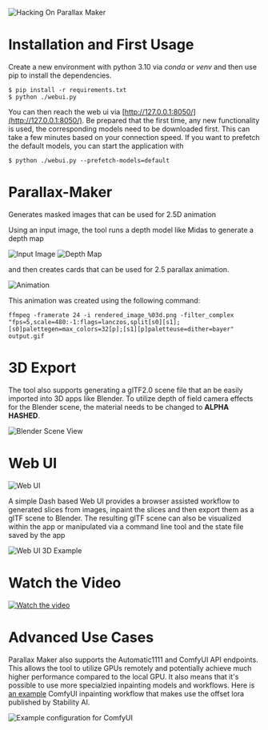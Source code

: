 ![Hacking On Parallax Maker](example/hacking.gif)

# Installation and First Usage

Create a new environment with python 3.10 via *conda* or *venv* and then use pip to install the dependencies.
```
$ pip install -r requirements.txt
$ python ./webui.py
```

You can then reach the web ui via [http://127.0.0.1:8050/](http://127.0.0.1:8050/). Be prepared that the first time, any new functionality is used, the corresponding models need to be downloaded first. This can take a few minutes based on your connection speed. If you want to prefetch the default models, you can start the application with
```
$ python ./webui.py --prefetch-models=default
```



# Parallax-Maker

Generates masked images that can be used for 2.5D animation

Using an input image, the tool runs a depth model like Midas to generate a depth map

![Input Image](example/input.png) ![Depth Map](example/depth_map.png)

and then creates cards that can be used for 2.5 parallax animation.

![Animation](example/output.gif)

This animation was created using the following command:

~~~
ffmpeg -framerate 24 -i rendered_image_%03d.png -filter_complex "fps=5,scale=480:-1:flags=lanczos,split[s0][s1];[s0]palettegen=max_colors=32[p];[s1][p]paletteuse=dither=bayer" output.gif 
~~~


# 3D Export

The tool also supports generating a glTF2.0 scene file that an be easily imported into 3D apps like Blender. To utilize depth of field camera effects for the Blender scene, the material needs to be changed to **ALPHA HASHED**.

![Blender Scene View](example/blender_view.png)


# Web UI

![Web UI](example/webui.jpg)

A simple Dash based Web UI provides a browser assisted workflow to generated slices from images, inpaint the slices and then export them as a glTF scene to Blender. The resulting glTF scene can also be visualized within the app or manipulated via a command line tool and the state file saved by the app

![Web UI 3D Example](example/webui_3d.jpg)

# Watch the Video
[![Watch the video](example/thumb.png)](https://www.youtube.com/watch?v=4JBQCz-wWYQ)

# Advanced Use Cases
Parallax Maker also supports the Automatic1111 and ComfyUI API endpoints. This allows the tool to utilize GPUs remotely and potentially achieve much higher performance compared to the local GPU. It also means that it's possible to use more specialzied inpainting models and workflows. Here is [an example](example/workflow.json) ComfyUI inpainting workflow that makes use the offset lora published by Stability AI.

![Example configuration for ComfyUI](example/external_config.png)